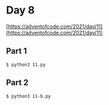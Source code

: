 # Day 8

[https://adventofcode.com/2021/day/11](https://adventofcode.com/2021/day/11)

## Part 1
```
$ python3 11.py
```

## Part 2
```
$ python3 11-b.py
```
